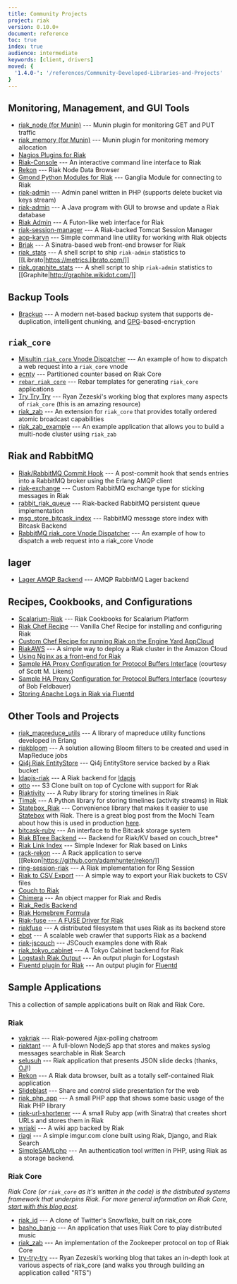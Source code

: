 ```yaml
---
title: Community Projects
project: riak
version: 0.10.0+
document: reference
toc: true
index: true
audience: intermediate
keywords: [client, drivers]
moved: {
  '1.4.0-': '/references/Community-Developed-Libraries-and-Projects'
}
---
```


## Monitoring, Management, and GUI Tools

* [riak_node (for Munin)](https://github.com/munin-monitoring/contrib/blob/master/plugins/riak/riak_node) --- Munin plugin for monitoring GET and PUT traffic
* [riak_memory (for Munin)](https://github.com/munin-monitoring/contrib/blob/master/plugins/riak/riak_memory) --- Munin plugin for monitoring memory allocation
* [Nagios Plugins for Riak](https://github.com/xb95/nagios-plugins)
* [Riak-Console](https://github.com/lucaspiller/riak-console) --- An interactive command line interface to Riak 
* [Rekon](https://github.com/basho/rekon) --- Riak Node Data Browser 
* [Gmond Python Modules for Riak](http://github.com/jnewland/gmond_python_modules/tree/master/riak) --- Ganglia Module for connecting to Riak
* [riak-admin](https://github.com/pentium10/riak-admin) --- Admin panel written in PHP (supports delete bucket via keys stream)
* [riak-admin](http://bitbucket.org/harmen/riak-admin/) --- A Java program with GUI to browse and update a Riak database
* [Riak Admin](http://github.com/frank06/riak-admin) --- A Futon-like web interface for Riak
* [riak-session-manager](https://github.com/jbrisbin/riak-session-manager) --- A Riak-backed Tomcat Session Manager
* [app-karyn](https://github.com/tempire/app-karyn) --- Simple command line utility for working with Riak objects
* [Briak](http://github.com/johnthethird/Briak) --- A Sinatra-based web front-end browser for Riak
* [riak_stats](https://gist.github.com/4064937) --- A shell script to ship `riak-admin` statistics to [[Librato|https://metrics.librato.com/]]
* [riak_graphite_stats](https://gist.github.com/4064990) --- A shell script to ship `riak-admin` statistics to [[Graphite|http://graphite.wikidot.com/]]
        
## Backup Tools

* [Brackup](http://code.google.com/p/brackup/) --- A modern net-based backup system that supports de-duplication, intelligent chunking, and [GPG](http://en.wikipedia.org/wiki/GNU_Privacy_Guard)-based-encryption

## `riak_core`

* [Misultin `riak_core` Vnode Dispatcher](https://github.com/jbrisbin/misultin-riak-core-vnode-dispatcher) --- An example of how to dispatch a web request into a `riak_core` vnode
* [ecnty](https://github.com/benmmurphy/ecnty) --- Partitioned counter based on Riak Core 
* [`rebar_riak_core`](https://github.com/websterclay/rebar_riak_core) --- Rebar templates for generating `riak_core` applications
* [Try Try Try](https://github.com/rzezeski/try-try-try/) --- Ryan Zezeski's working blog that explores many aspects of `riak_core` (this is an amazing resource)
* [riak_zab](https://github.com/jtuple/riak_zab) --- An extension for `riak_core` that provides totally ordered atomic broadcast capabilities 
* [riak_zab_example](https://github.com/jtuple/riak_zab_example) --- An example application that allows you to build a multi-node cluster using `riak_zab`


## Riak and RabbitMQ 

* [Riak/RabbitMQ Commit Hook](https://github.com/jbrisbin/riak-rabbitmq-commit-hooks) --- A post-commit hook that sends entries into a RabbitMQ broker using the Erlang AMQP client
* [riak-exchange](https://github.com/jbrisbin/riak-exchange) --- Custom RabbitMQ exchange type for sticking messages in Riak 
* [rabbit_riak_queue](https://github.com/jbrisbin/rabbit_riak_queue) --- Riak-backed RabbitMQ persistent queue implementation
* [msg_store_bitcask_index](https://github.com/videlalvaro/msg_store_bitcask_index) --- RabbitMQ message store index with Bitcask Backend
* [RabbitMQ riak_core Vnode Dispatcher](https://github.com/jbrisbin/rabbitmq-riak_core-vnode-dispatcher) --- An example of how to dispatch a web request into a riak_core Vnode

## lager 

* [Lager AMQP Backend](https://github.com/jbrisbin/lager_amqp_backend) --- AMQP RabbitMQ Lager backend


## Recipes, Cookbooks, and Configurations

* [Scalarium-Riak](https://github.com/roidrage/scalarium-riak) --- Riak Cookbooks for Scalarium Platform
* [Riak Chef Recipe](https://github.com/basho/riak-chef-cookbook) --- Vanilla Chef Recipe for installing and configuring Riak
* [Custom Chef Recipe for running Riak on the Engine Yard AppCloud](https://github.com/engineyard/ey-cloud-recipes/tree/master/cookbooks/riak)
* [RiakAWS](http://github.com/roder/riakaws) --- A simple way to deploy a Riak cluster in the Amazon Cloud
* [Using Nginx as a front-end for Riak](http://rigelgroupllc.com/wp/blog/using-nginx-as-a-front-end-for-riak)
* [Sample HA Proxy Configuration for Protocol Buffers Interface](http://lists.basho.com/pipermail/riak-users_lists.basho.com/2011-May/004387.html) (courtesy of Scott M. Likens)
* [Sample HA Proxy Configuration for Protocol Buffers Interface](http://lists.basho.com/pipermail/riak-users_lists.basho.com/2011-May/004388.html) (courtesy of Bob Feldbauer)
* [Storing Apache Logs in Riak via Fluentd](http://docs.fluentd.org/articles/apache-to-riak)

## Other Tools and Projects

* [riak_mapreduce_utils](http://github.com/whitenode/riak_mapreduce_utils) --- A library of mapreduce utility functions developed in Erlang
* [riakbloom](http://github.com/whitenode/riakbloom) --- A solution allowing Bloom filters to be created and used in MapReduce jobs
* [Qi4j Riak EntityStore](http://qi4j.org/extension-es-riak.html) --- Qi4j EntityStore service backed by a Riak bucket
* [ldapjs-riak](https://github.com/mcavage/node-ldapjs-riak) --- A Riak backend for [ldapjs](http://ldapjs.org)
* [otto](https://github.com/ncode/otto) --- S3 Clone built on top of Cyclone with support for Riak
* [Riaktivity](https://github.com/roidrage/riaktivity) --- A Ruby library for storing timelines in Riak
* [Timak](https://github.com/bretthoerner/timak) --- A Python library for storing timelines (activity streams) in Riak
* [Statebox_Riak](https://github.com/mochi/statebox_riak) --- Convenience library that makes it easier to use [Statebox](https://github.com/mochi/statebox) with Riak. There is a great blog post from the Mochi Team about how this is used in production [here](http://labs.mochimedia.com/archive/2011/05/08/statebox/).
* [bitcask-ruby](https://github.com/aphyr/bitcask-ruby) --- An interface to the Bitcask storage system
* [Riak BTree Backend](https://github.com/krestenkrab/riak_btree_backend) --- Backend for Riak/KV based on couch_btree*
* [Riak Link Index](https://github.com/krestenkrab/riak_link_index) --- Simple Indexer for Riak based on Links
* [rack-rekon](https://github.com/seomoz/rack-rekon) --- A Rack application to serve [[Rekon|https://github.com/adamhunter/rekon/]]
* [ring-session-riak](https://github.com/ossareh/ring-session-riak) --- A Riak implementation for Ring Session
* [Riak to CSV Export](https://github.com/bradfordw/riak_csv) --- A simple way to export your Riak buckets to CSV files
* [Couch to Riak](http://github.com/mattsta/couchdb/tree/couch_file-to-riak)
* [Chimera](http://github.com/benmyles/chimera) --- An object mapper for Riak and Redis
* [Riak_Redis Backend](http://github.com/cstar/riak_redis_backend)
* [Riak Homebrew Formula](http://github.com/roidrage/homebrew)
* [Riak-fuse --- A FUSE Driver for Riak](http://github.com/johnthethird/riak-fuse)
* [riakfuse](http://github.com/crucially/riakfuse) --- A distributed filesystem that uses Riak as its backend store
* [ebot](http://www.redaelli.org/matteo-blog/projects/ebot/) --- A scalable web crawler that supports Riak as a backend
* [riak-jscouch](https://github.com/jimpick/riak-jscouch) --- JSCouch examples done with Riak
* [riak_tokyo_cabinet](http://github.com/jebu/riak_tokyo_cabinet) --- A Tokyo Cabinet backend for Riak
* [Logstash Riak Output](http://logstash.net/docs/1.1.9/outputs/riak) --- An output plugin for Logstash
* [Fluentd plugin for Riak](http://github.com/kuenishi/fluent-plugin-riak) --- An output plugin for [Fluentd](http://fluentd.org)

## Sample Applications

This a collection of sample applications built on Riak and Riak Core.

### Riak 

* [yakriak](http://github.com/seancribbs/yakriak) --- Riak-powered Ajax-polling chatroom
* [riaktant](https://github.com/basho/riaktant) --- A full-blown NodejS app that stores and makes syslog messages searchable in Riak Search
* [selusuh](https://github.com/OJ/selusuh) --- Riak application that presents JSON slide decks (thanks, [OJ](http://twitter.com/thecolonial)!)
* [Rekon](https://github.com/adamhunter/rekon) --- A Riak data browser, built as a totally self-contained Riak application
* [Slideblast](https://github.com/rustyio/SlideBlast) --- Share and control slide presentation for the web
* [riak_php_app](http://github.com/schofield/riak_php_app) --- A small PHP app that shows some basic usage of the Riak PHP library
* [riak-url-shortener](http://github.com/seancribbs/riak-url-shortener) --- A small Ruby app (with Sinatra) that creates short URLs and stores them in Riak
* [wriaki](https://github.com/basho/wriaki) --- A wiki app backed by Riak
* [riagi](https://github.com/basho/riagi) --- A simple imgur.com clone built using Riak, Django, and Riak Search
* [SimpleSAMLphp](https://simplesamlphp.org/docs/stable/) --- An authentication tool written in PHP, using Riak as a storage backend.

### Riak Core

_Riak Core (or `riak_core` as it's written in the code) is the distributed systems framework that underpins Riak. For more general information on Riak Core, [start with this blog post](http://blog.basho.com/2011/04/12/Where-To-Start-With-Riak-Core/)._

* [riak_id](https://github.com/seancribbs/riak_id) --- A clone of Twitter's Snowflake, built on riak_core
* [basho_banjo](https://github.com/rustyio/BashoBanjo) --- An application that uses Riak Core to play distributed music
* [riak_zab](https://github.com/jtuple/riak_zab) --- An implementation of the Zookeeper protocol on top of Riak Core
* [try-try-try](https://github.com/rzezeski/try-try-try) --- Ryan Zezeski’s working blog that takes an in-depth look at various aspects of riak_core (and walks you through building an application called "RTS") 
